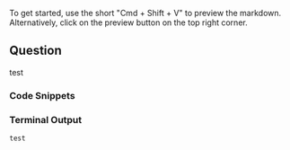 
To get started, use the short "Cmd + Shift + V" to preview the markdown. Alternatively, click on the preview button on the top right corner.

## Question 
test

### Code Snippets


### Terminal Output
````
test
````
	